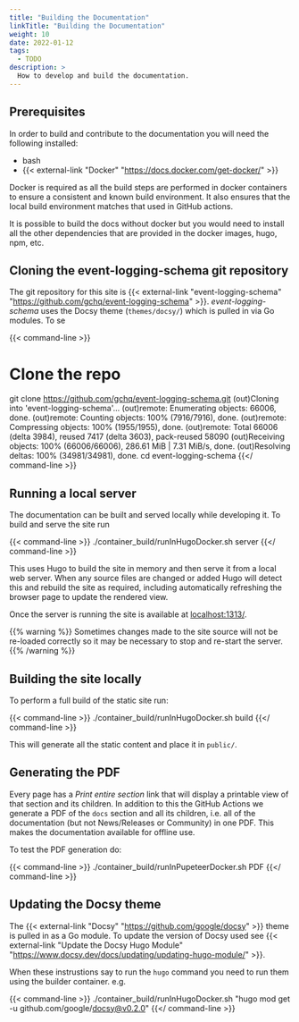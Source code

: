 ```yaml
---
title: "Building the Documentation"
linkTitle: "Building the Documentation"
weight: 10
date: 2022-01-12
tags: 
  - TODO
description: >
  How to develop and build the documentation.
---
```



## Prerequisites

In order to build and contribute to the documentation you will need the following installed:

* bash
* {{< external-link "Docker" "https://docs.docker.com/get-docker/" >}} 

Docker is required as all the build steps are performed in docker containers to ensure a consistent and known build environment.
It also ensures that the local build environment matches that used in GitHub actions.

It is possible to build the docs without docker but you would need to install all the other dependencies that are provided in the docker images, hugo, npm, etc.


## Cloning the event-logging-schema git repository

The git repository for this site is {{< external-link "event-logging-schema" "https://github.com/gchq/event-logging-schema" >}}.
_event-logging-schema_ uses the Docsy theme (`themes/docsy/`) which is pulled in via Go modules.
To se

{{< command-line >}}
# Clone the repo
git clone https://github.com/gchq/event-logging-schema.git
(out)Cloning into 'event-logging-schema'...
(out)remote: Enumerating objects: 66006, done.
(out)remote: Counting objects: 100% (7916/7916), done.
(out)remote: Compressing objects: 100% (1955/1955), done.
(out)remote: Total 66006 (delta 3984), reused 7417 (delta 3603), pack-reused 58090
(out)Receiving objects: 100% (66006/66006), 286.61 MiB | 7.31 MiB/s, done.
(out)Resolving deltas: 100% (34981/34981), done.
cd event-logging-schema
{{</ command-line >}}


## Running a local server

The documentation can be built and served locally while developing it.
To build and serve the site run

{{< command-line >}}
./container_build/runInHugoDocker.sh server
{{</ command-line >}}

This uses Hugo to build the site in memory and then serve it from a local web server.
When any source files are changed or added Hugo will detect this and rebuild the site as required, including automatically refreshing the browser page to update the rendered view.

Once the server is running the site is available at [localhost:1313/](http://localhost:1313/).

{{% warning %}}
Sometimes changes made to the site source will not be re-loaded correctly so it may be necessary to stop and re-start the server.
{{% /warning %}}


## Building the site locally

To perform a full build of the static site run:

{{< command-line >}}
./container_build/runInHugoDocker.sh build
{{</ command-line >}}

This will generate all the static content and place it in `public/`.


## Generating the PDF

Every page has a _Print entire section_ link that will display a printable view of that section and its children.
In addition to this the GitHub Actions we generate a PDF of the `docs` section and all its children, i.e. all of the documentation (but not News/Releases or Community) in one PDF.
This makes the documentation available for offline use.

To test the PDF generation do:

{{< command-line >}}
./container_build/runInPupeteerDocker.sh PDF
{{</ command-line >}}


## Updating the Docsy theme

The {{< external-link "Docsy" "https://github.com/google/docsy" >}} theme is pulled in as a Go module.
To update the version of Docsy used see {{< external-link "Update the Docsy Hugo Module" "https://www.docsy.dev/docs/updating/updating-hugo-module/" >}}.

When these instrustions say to run the `hugo` command you need to run them using the builder container.
e.g.

{{< command-line >}}
./container_build/runInHugoDocker.sh "hugo mod get -u github.com/google/docsy@v0.2.0"
{{</ command-line >}}

